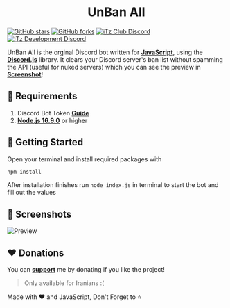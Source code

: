 <h1 align="center">UnBan All</h1>

[![GitHub stars](https://img.shields.io/github/stars/iTzArshia/UnBan-All.svg)](https://github.com/iTzArshia/UnBan-All/stargazers)
[![GitHub forks](https://img.shields.io/github/forks/iTzArshia/UnBan-All.svg)](https://github.com/iTzArshia/UnBan-All/network)
[![iTz Club Discord](https://badgen.net/discord/members/8hr9CRqmfc)](https://discord.gg/8hr9CRqmfc)
[![iTz Development Discord](https://badgen.net/discord/members/nKrBshQvcK)](https://discord.gg/nKrBshQvcK)

UnBan All is the orginal Discord bot written for **[JavaScript](https://www.javascript.com/)**, using the **[Discord.js](discord.js.org/)** library. It clears your Discord server's ban list without spamming the API (useful for nuked servers) which you can see the preview in **[Screenshot](https://github.com/iTzArshia/iTz-DJ/edit/main/README.md#-screenshot)**!

## 🚧 Requirements
1. Discord Bot Token **[Guide](https://discordjs.guide/preparations/setting-up-a-bot-application.html#creating-your-bot)**
2. **[Node.js 16.9.0](https://nodejs.org/en/download/)** or higher
## 🚀 Getting Started
Open your terminal and install required packages with
```sh
npm install
```
After installation finishes run `node index.js` in terminal to start the bot and fill out the values
## 📸 Screenshots
![Preview](https://user-images.githubusercontent.com/89854127/214914740-7fda740f-c735-4e85-9f4c-9680725da27b.png)
## ❤️ Donations
You can **[support](https://reymit.ir/itz_arshia)** me by donating if you like the project!
> Only available for Iranians :(

Made with ❤️ and JavaScript, Don't Forget to ⭐
